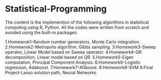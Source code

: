 # Statistical-Programming

The content is the implemention of the following algorithms in statistical computing using R, Python. 
All the codes were written from scratch and avoided using the built-in packages.

1.Homewrok1-Random number generators, Monte Carlo integration.
2.Homewrok2-Metropolis algorithm, Gibbs sampling.
3.Homework3-Sweep operator, Linear Model based on Sweep operator.
4.Homework4-QR decomposition, Linear model based on QR.
5.Homework5-Eigen computation, Principal Component Analysis.
6.Homework6-Logistic regression, Adaboost.
7.Homework7-XGboost.
8.Homework8-SVM 
9.Final Project-Lasso solution path, Neural Networks.

